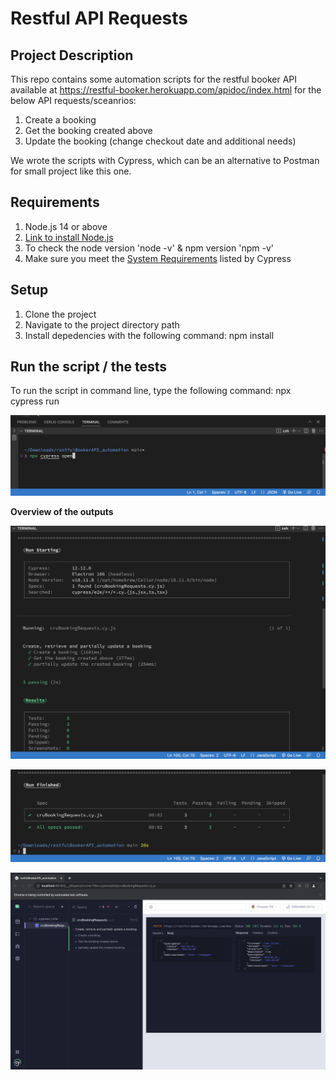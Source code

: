 # Restful API Requests

## Project Description

This repo contains some automation scripts for the restful booker API available at https://restful-booker.herokuapp.com/apidoc/index.html for the below API requests/sceanrios:

1. Create a booking
2. Get the booking created above
3. Update the booking (change checkout date and additional needs)


We wrote the scripts with Cypress, which can be an alternative to Postman for small project like this one. 

## Requirements 

1. Node.js 14 or above
2. <a href="https://nodejs.org/en" target="_blank">Link to install Node.js</a>
3. To check the node version 'node -v' & npm version 'npm -v' 
4. Make sure you meet the <a href="https://docs.cypress.io/guides/getting-started/installing-cypress#System-requirements" target="_blank">System Requirements</a> listed by Cypress 

## Setup 

1. Clone the project 
2. Navigate to the project directory path
3. Install depedencies with the following command: npm install

## Run the script / the tests
To run the script in command line, type the following command: npx cypress run

![Screenshot of command to run to start the tests](assets/command_to_start_the_tests.png)

**Overview of the outputs**

![Screenshot of tests running in command line 1](assets/tests_running_in_cli_start.png)


![Screenshot of tests running in command line 2](assets/tests_running_in_cli_view_end.png)

![Screenshot of tests running in Cypress view](assets/tests_running_in_cypress_view.png)

